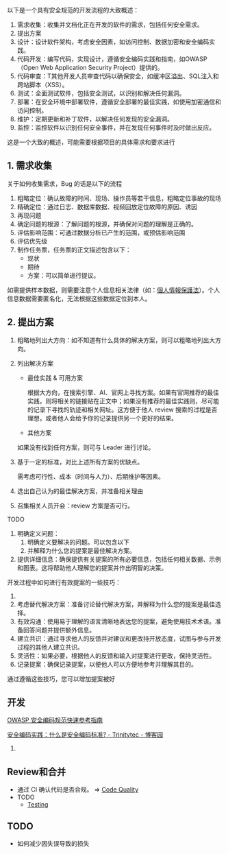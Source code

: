 以下是一个具有安全规范的开发流程的大致概述：

1. 需求收集：收集并文档化正在开发的软件的需求，包括任何安全需求。
2. 提出方案
3. 设计：设计软件架构，考虑安全因素，如访问控制、数据加密和安全编码实践。
4. 代码开发：编写代码，实现设计，遵循安全编码实践和指南，如OWASP（Open Web Application Security Project）提供的。
5. 代码审查：T其他开发人员审查代码以确保安全，如缓冲区溢出、SQL注入和跨站脚本（XSS）。
6. 测试：全面测试软件，包括安全测试，以识别和解决任何漏洞。
7. 部署：在安全环境中部署软件，遵循安全部署的最佳实践，如使用加密通信和访问控制。
8. 维护：定期更新和补丁软件，以解决任何发现的安全漏洞。
9. 监控：监控软件以识别任何安全事件，并在发现任何事件时及时做出反应。

这是一个大致的概述，可能需要根据项目的具体需求和要求进行



## 1. 需求收集

关于如何收集需求，Bug 的话是以下的流程

1. 粗略定位：确认故障的时间、现场、操作员等若干信息，粗略定位事故的现场
2. 精确定位：通过日志、数据库数据、视频回放定位故障的原因、诱因
3. 再现问题
4. 确定问题的根源：了解问题的根源，并确保对问题的理解是正确的。
5. 评估影响范围：可通过数据分析已产生的范围，或预估影响范围
6. 评估优先级
7. 制作任务票，任务票的正文描述包含以下：
   - 现状
   - 期待
   - 方案：可以简单进行提议。

如需提供样本数据，则需要注意个人信息相关法律（如：[個人情報保護法](https://ja.wikipedia.org/wiki/%E5%80%8B%E4%BA%BA%E6%83%85%E5%A0%B1%E3%81%AE%E4%BF%9D%E8%AD%B7%E3%81%AB%E9%96%A2%E3%81%99%E3%82%8B%E6%B3%95%E5%BE%8B#%E7%AC%AC%E5%9B%9B%E7%AB%A0_%E5%80%8B%E4%BA%BA%E6%83%85%E5%A0%B1%E5%8F%96%E6%89%B1%E4%BA%8B%E6%A5%AD%E8%80%85%E3%81%AE%E7%BE%A9%E5%8B%99%E7%AD%89)）。个人信息数据需要匿名化，无法根据这些数据定位到本人。



## 2. 提出方案

1. 粗略地列出大方向：如不知道有什么具体的解决方案，则可以粗略地列出大方向。

2. 列出解决方案

   - 最佳实践 & 可用方案

     根据大方向，在搜索引擎、AI、官网上寻找方案。如果有官网推荐的最佳实践，则将相关的链接贴在正文中；如果没有推荐的最佳实践则，尽可能的记录下寻找的轨迹和相关网址。这方便于他人 review 搜索的过程是否理想，或者他人会给予你的记录提供另一个更好的结果。

   - 其他方案

   如果没有找到任何方案，则可与 Leader 进行讨论。

3. 基于一定的标准，对比上述所有方案的优缺点。

   需考虑可行性、成本（时间与人力）、后期维护等因素。

4. 选出自己认为的最佳解决方案，并准备相关理由

5. 召集相关人员开会：review 方案是否可行。







TODO

1. 明确定义问题：
   1. 明确定义要解决的问题。可以包含以下
   2. 并解释为什么您的提案是最佳解决方案。
2. 提供详细信息：确保提供有关提案的所有必要信息，包括任何相关数据、示例和图表。这将帮助他人理解您的提案并作出明智的决策。







开发过程中如何进行有效提案的一些技巧：

1. 
2. 考虑替代解决方案：准备讨论替代解决方案，并解释为什么您的提案是最佳选择。
3. 有效沟通：使用易于理解的语言清晰地表达您的提案，避免使用技术术语。准备回答问题并提供额外信息。
4. 建立共识：通过寻求他人的反馈并对建议和更改持开放态度，试图与参与开发过程的其他人建立共识。
5. 灵活性：如果必要，根据他人的反馈和输入对提案进行更改，保持灵活性。
6. 记录提案：确保记录提案，以便他人可以方便地参考并理解其目的。

通过遵循这些技巧，您可以增加提案被好





## 开发



[OWASP 安全编码规范快速参考指南](https://owasp.org/www-pdf-archive/OWASP_SCP_Quick_Reference_Guide_(Chinese).pdf)

[安全编码实践：什么是安全编码标准? - Trinitytec - 博客园](https://www.cnblogs.com/trinitytec/p/16159084.html)





1. 



## Review和合并

- 通过 CI 确认代码是否合规。 => [Code Quality](https://docs.gitlab.com/ee/ci/testing/code_quality.html)
- TODO
  - [Testing](https://docs.gitlab.com/ee/ci/testing/)



## TODO

- 如何减少因失误导致的损失



